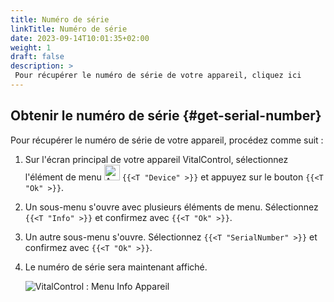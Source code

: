 ```yaml
---
title: Numéro de série
linkTitle: Numéro de série
date: 2023-09-14T10:01:35+02:00
weight: 1
draft: false
description: >
 Pour récupérer le numéro de série de votre appareil, cliquez ici
---
```

## Obtenir le numéro de série {#get-serial-number}

Pour récupérer le numéro de série de votre appareil, procédez comme suit :

1. Sur l'écran principal de votre appareil VitalControl, sélectionnez l'élément de menu <img src="/icons/device.svg" width="25" align="bottom" alt="Appareil" />  `{{<T "Device" >}}` et appuyez sur le bouton `{{<T "Ok" >}}`.

2. Un sous-menu s'ouvre avec plusieurs éléments de menu. Sélectionnez `{{<T "Info" >}}` et confirmez avec `{{<T "Ok" >}}`.

3. Un autre sous-menu s'ouvre. Sélectionnez `{{<T "SerialNumber" >}}` et confirmez avec `{{<T "Ok" >}}`.

4. Le numéro de série sera maintenant affiché.

   ![VitalControl : Menu Info Appareil](../images/serialnumber.png "Obtenir le numéro de série")

